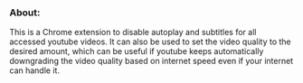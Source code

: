 ### About:
This is a Chrome extension to disable autoplay and subtitles for all accessed youtube videos. It can also be used to set the video quality to the desired amount, which can be useful if youtube keeps automatically downgrading the video quality based on internet speed even if your internet can handle it.